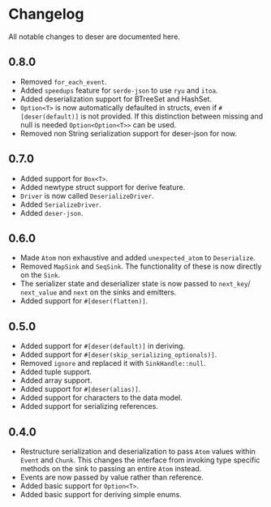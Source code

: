 # Changelog

All notable changes to deser are documented here.

## 0.8.0

- Removed `for_each_event`.
- Added `speedups` feature for `serde-json` to use `ryu` and `itoa`.
- Added deserialization support for BTreeSet and HashSet.
- `Option<T>` is now automatically defaulted in structs, even if
  `#[deser(default)]` is not provided.  If this distinction between
  missing and null is needed `Option<Option<T>>` can be used.
- Removed non String serialization support for deser-json for now.

## 0.7.0

- Added support for `Box<T>`.
- Added newtype struct support for derive feature.
- `Driver` is now called `DeserializeDriver`.
- Added `SerializeDriver`.
- Added `deser-json`.

## 0.6.0

- Made `Atom` non exhaustive and added `unexpected_atom` to `Deserialize`.
- Removed `MapSink` and `SeqSink`.  The functionality of these is now
  directly on the `Sink`.
- The serializer state and deserializer state is now passed to `next_key`/
  `next_value` and `next` on the sinks and emitters.
- Added support for `#[deser(flatten)]`.

## 0.5.0

- Added support for `#[deser(default)]` in deriving.
- Added support for `#[deser(skip_serializing_optionals)]`.
- Removed `ignore` and replaced it with `SinkHandle::null`.
- Added tuple support.
- Added array support.
- Added support for `#[deser(alias)]`.
- Added support for characters to the data model.
- Added support for serializing references.

## 0.4.0

- Restructure serialization and deserialization to pass `Atom` values
  within `Event` and `Chunk`.  This changes the interface from invoking
  type specific methods on the sink to passing an entire `Atom` instead.
- Events are now passed by value rather than reference.
- Added basic support for `Option<T>`.
- Added basic support for deriving simple enums.
